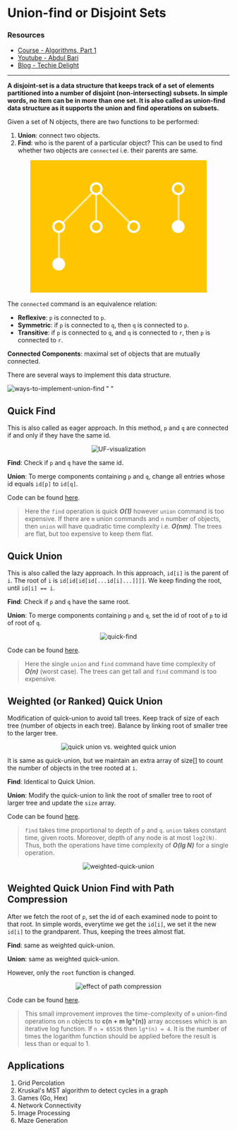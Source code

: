 # Union-find or Disjoint Sets

### Resources

- [Course - Algorithms, Part 1](https://www.coursera.org/learn/algorithms-part1)
- [Youtube - Abdul Bari](https://www.youtube.com/watch?v=wU6udHRIkcc)
- [Blog - Techie Delight](https://www.techiedelight.com/disjoint-set-data-structure-union-find-algorithm/)
---
**A disjoint-set is a data structure that keeps track of a set of elements partitioned into a number of disjoint (non-intersecting) subsets. In simple words, no item can be in more than one set. It is also called as union-find data structure as it supports the union and find operations on subsets.**

Given a set of N objects, there are two functions to be performed:
   1. **Union**: connect two objects.
   2. **Find**: who is the parent of a particular object? This can be used to find whether two objects are `connected` i.e. their parents are same.
    
<p align="center">
    <img src="../images/uf.gif" alt="union-find-visual">
</p>

The `connected` command is an equivalence relation:
  - **Reflexive**: `p` is connected to `p`.
  - **Symmetric**: if `p` is connected to `q`, then `q` is connected to `p`.
  - **Transitive**: if `p` is connected to `q`, and `q` is connected to `r`, then `p` is connected to `r`.
 
**Connected Components**: maximal set of objects that are mutually connected.

There are several ways to implement this data structure.

![ways-to-implement-union-find " "](https://image.slidesharecdn.com/timecomplexityofunionfind-151206023623-lva1-app6892/95/time-complexity-of-union-find-7-638.jpg?cb=1449683659)

## Quick Find

This is also called as eager approach. In this method, `p` and `q` are connected if and only if they have the same id.

<p align="center">
    <img src="http://underpop.online.fr/j/java/img/01fig03.gif" alt="UF-visualization">
</p>

**Find**: Check if `p` and `q` have the same id.

**Union**: To merge components containing `p` and `q`, change all entries whose id equals `id[p]` to `id[q]`.

Code can be found [here](../src/main/java/com/paraskarnawat/dsa/datastructures/unionfind/QuickFind.java).

> Here the `find` operation is quick **_O(1)_** however `union` command is too expensive. If there are `m` union commands and `n` number of objects, then `union` will have quadratic time complexity i.e. **_O(nm)_**. The trees are flat, but too expensive to keep them flat.

## Quick Union

This is also called the lazy approach. In this approach, `id[i]` is the parent of `i`. The root of `i` is `id[id[id[id[...id[i]...]]]]`. We keep finding the root, until `id[i] == i`.

**Find**: Check if `p` and `q` have the same root.

**Union**: To merge components containing `p` and `q`, set the id of root of `p` to id of root of `q`.

<p align="center">
    <img src="https://algs4.cs.princeton.edu/15uf/images/quick-union-overview.png" alt="quick-find">
</p>

Code can be found [here](../src/main/java/com/paraskarnawat/dsa/datastructures/unionfind/QuickUnion.java).

> Here the single `union` and `find` command have time complexity of **_O(n)_** (worst case). The trees can get tall and `find` command is too expensive.


## Weighted (or Ranked) Quick Union

Modification of quick-union to avoid tall trees. Keep track of size of each tree (number of objects in each tree). Balance by linking root of smaller tree to the larger tree.

<p align="center">
    <img src="https://d33wubrfki0l68.cloudfront.net/9fb2e04ab32dd3c090f82edd2055e5f52094dbb7/8bd6f/static/weighted-quick-union-6dcb2433f67d42a6354d47340fbf4615.png" alt="quick union vs. weighted quick union">
</p>

It is same as quick-union, but we maintain an extra array of size[] to count the number of objects in the tree rooted at `i`.

**Find**: Identical to Quick Union.

**Union**: Modify the quick-union to link the root of smaller tree to root of larger tree and update the `size` array.

Code can be found [here](../src/main/java/com/paraskarnawat/dsa/datastructures/unionfind/WeightedQuickUnion.java).

> `find` takes time proportional to depth of `p` and `q`. `union` takes constant time, given roots. Moreover, depth of any node is at most `log2(N)`. Thus, both the operations have time complexity of **_O(lg N)_** for a single operation.

<p align="center">
    <img src="https://algocoding.files.wordpress.com/2014/09/uf4_union_by_rank.png" alt="weighted-quick-union">
</p>

## Weighted Quick Union Find with Path Compression

After we fetch the root of `p`, set the id of each examined node to point to that root. In simple words, everytime we get the `id[i]`, we set it the new `id[i]` to the grandparent. Thus, keeping the trees almost flat.

**Find**: same as weighted quick-union.

**Union**: same as weighted quick-union.

However, only the `root` function is changed.

<p align="center">
    <img src="https://raw.githubusercontent.com/e-maxx-eng/e-maxx-eng/master/img/DSU_path_compression.png" alt="effect of path compression">
</p>

Code can be found [here](../src/main/java/com/paraskarnawat/dsa/datastructures/unionfind/WeightedQUWithPC.java).

> This small improvement improves the time-complexity of `m` union-find operations on `n` objects to __c(n + m lg*(n))__ array accesses which is an iterative log function. If `n = 65536` then `lg*(n) = 4`. It is the number of times the logarithm function should be applied before the result is less than or equal to 1.

## Applications

1. Grid Percolation
2. Kruskal's MST algorithm to detect cycles in a graph
3. Games (Go, Hex)
4. Network Connectivity
5. Image Processing
6. Maze Generation
